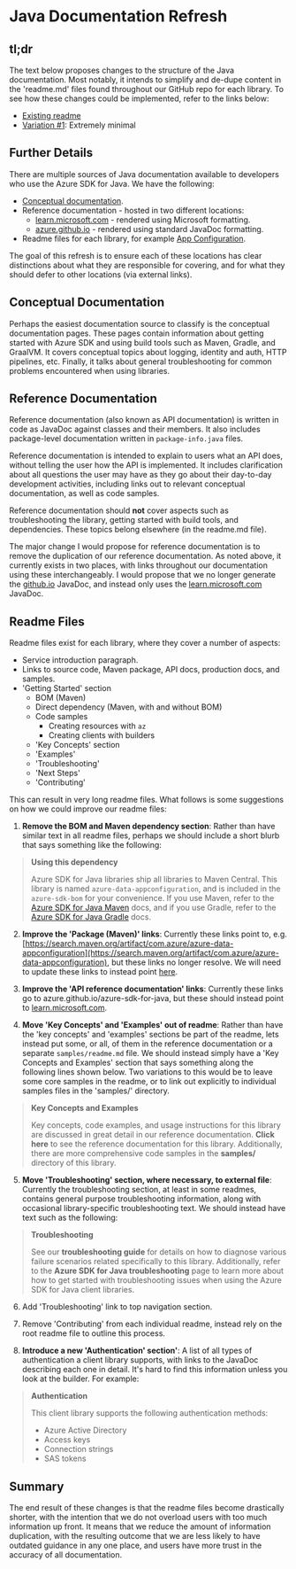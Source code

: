 # Java Documentation Refresh

## tl;dr

The text below proposes changes to the structure of the Java documentation. Most notably, it intends to simplify and de-dupe content in the 'readme.md' files found throughout our GitHub repo for each library. To see how these changes could be implemented, refer to the links below:

* [Existing readme](existing/README.md)
* [Variation #1](demo-1/README.md): Extremely minimal

## Further Details

There are multiple sources of Java documentation available to developers who use the Azure SDK for Java. We have the following:

* [Conceptual documentation](https://learn.microsoft.com/azure/developer/java/sdk/).
* Reference documentation - hosted in two different locations:
  * [learn.microsoft.com](https://learn.microsoft.com/java/api/overview/azure/?view=azure-java-stable) - rendered using Microsoft formatting.
  * [azure.github.io](https://azure.github.io/azure-sdk-for-java/index.html) - rendered using standard JavaDoc formatting.
* Readme files for each library, for example [App Configuration](https://github.com/Azure/azure-sdk-for-java/tree/main/sdk/appconfiguration/azure-data-appconfiguration).

The goal of this refresh is to ensure each of these locations has clear distinctions about what they are responsible for covering, and for what they should defer to other locations (via external links).

## Conceptual Documentation

Perhaps the easiest documentation source to classify is the conceptual documentation pages. These pages contain information about getting started with Azure SDK and using build tools such as Maven, Gradle, and GraalVM. It covers conceptual topics about logging, identity and auth, HTTP pipelines, etc. Finally, it talks about general troubleshooting for common problems encountered when using libraries.

## Reference Documentation

Reference documentation (also known as API documentation) is written in code as JavaDoc against classes and their members. It also includes package-level documentation written in `package-info.java` files.

Reference documentation is intended to explain to users what an API does, without telling the user how the API is implemented. It includes clarification about all questions the user may have as they go about their day-to-day development activities, including links out to relevant conceptual documentation, as well as code samples.

Reference documentation should **not** cover aspects such as troubleshooting the library, getting started with build tools, and dependencies. These topics belong elsewhere (in the readme.md file).

The major change I would propose for reference documentation is to remove the duplication of our reference documentation. As noted above, it currently exists in two places, with links throughout our documentation using these interchangeably. I would propose that we no longer generate the [github.io](https://azure.github.io/azure-sdk-for-java/index.html) JavaDoc, and instead only uses the [learn.microsoft.com](https://learn.microsoft.com/java/api/overview/azure/?view=azure-java-stable) JavaDoc.

## Readme Files

Readme files exist for each library, where they cover a number of aspects:

* Service introduction paragraph.
* Links to source code, Maven package, API docs, production docs, and samples.
* 'Getting Started' section
  * BOM (Maven)
  * Direct dependency (Maven, with and without BOM)
  * Code samples
    * Creating resources with `az`
    * Creating clients with builders
  * 'Key Concepts' section
  * 'Examples'
  * 'Troubleshooting'
  * 'Next Steps'
  * 'Contributing'

This can result in very long readme files. What follows is some suggestions on how we could improve our readme files:

1. **Remove the BOM and Maven dependency section**: Rather than have similar text in all readme files, perhaps we should include a short blurb that says something like the following:

> **Using this dependency**
>
> Azure SDK for Java libraries ship all libraries to Maven Central. This library is named `azure-data-appconfiguration`, and is included in the `azure-sdk-bom` for your convenience. If you use Maven, refer to the [Azure SDK for Java Maven](https://learn.microsoft.com/azure/developer/java/sdk/get-started-maven?view=azure-java-stable) docs, and if you use Gradle, refer to the [Azure SDK for Java Gradle](https://learn.microsoft.com/azure/developer/java/sdk/get-started-gradle?view=azure-java-stable) docs.

2. **Improve the 'Package (Maven)' links**: Currently these links point to, e.g. [https://search.maven.org/artifact/com.azure/azure-data-appconfiguration](https://search.maven.org/artifact/com.azure/azure-data-appconfiguration), but these links no longer resolve. We will need to update these links to instead point [here](https://central.sonatype.com/artifact/com.azure/azure-data-appconfiguration/1.4.3).

3. **Improve the 'API reference documentation' links**: Currently these links go to azure.github.io/azure-sdk-for-java, but these should instead point to [learn.microsoft.com](https://learn.microsoft.com/java/api/overview/azure/?view=azure-java-stable).

4. **Move 'Key Concepts' and 'Examples' out of readme**: Rather than have the 'key concepts' and 'examples' sections be part of the readme, lets instead put some, or all, of them in the reference documentation or a separate `samples/readme.md` file. We should instead simply have a 'Key Concepts and Examples' section that says something along the following lines shown below. Two variations to this would be to leave some core samples in the readme, or to link out explicitly to individual samples files in the 'samples/' directory.

> **Key Concepts and Examples**
>
> Key concepts, code examples, and usage instructions for this library are discussed in great detail in our reference documentation. **Click here** to see the reference documentation for this library. Additionally, there are more comprehensive code samples in the **samples/** directory of this library.

5. **Move 'Troubleshooting' section, where necessary, to external file**: Currently the troubleshooting section, at least in some readmes, contains general purpose troubleshooting information, along with occasional library-specific troubleshooting text. We should instead have text such as the following:

> **Troubleshooting**
>
> See our **troubleshooting guide** for details on how to diagnose various failure scenarios related specifically to this library. Additionally, refer to the **Azure SDK for Java troubleshooting** page to learn more about how to get started with troubleshooting issues when using the Azure SDK for Java client libraries.

6. Add 'Troubleshooting' link to top navigation section.

7. Remove 'Contributing' from each individual readme, instead rely on the root readme file to outline this process.

8. **Introduce a new 'Authentication' section'**: A list of all types of authentication a client library supports, with links to the JavaDoc describing each one in detail. It's hard to find this information unless you look at the builder. For example:

> **Authentication**
>
> This client library supports the following authentication methods:
>
> * Azure Active Directory
> * Access keys
> * Connection strings
> * SAS tokens

## Summary

The end result of these changes is that the readme files become drastically shorter, with the intention that we do not overload users with too much information up front. It means that we reduce the amount of information duplication, with the resulting outcome that we are less likely to have outdated guidance in any one place, and users have more trust in the accuracy of all documentation.